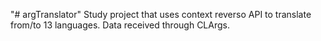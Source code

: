 "# argTranslator" 
Study project that uses context reverso API to translate from/to 13 languages. Data received through CLArgs.

